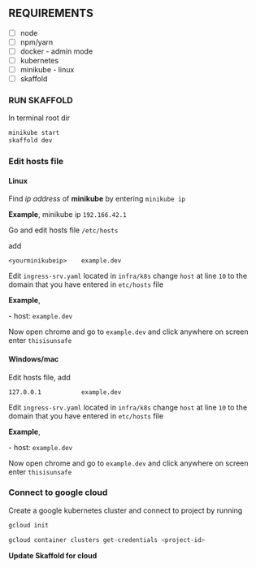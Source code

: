 ## REQUIREMENTS

* [ ] node
* [ ] npm/yarn
* [ ] docker - admin mode
* [ ] kubernetes
* [ ] minikube - linux
* [ ] skaffold

### RUN SKAFFOLD

In terminal root dir 
```bash
minikube start
skaffold dev
```

### Edit hosts file

#### Linux 

Find _ip address_ of **minikube** by entering `minikube ip`

**Example**, minikube ip `192.166.42.1`

Go and edit hosts file `/etc/hosts`

add

```
<yourminikubeip>    example.dev
```

Edit `ingress-srv.yaml` located in `infra/k8s` change `host` at line `10` to the domain that you have entered in `etc/hosts` file

**Example**,

\- host: `example.dev`

Now open chrome and go to `example.dev` and click anywhere on screen enter `thisisunsafe`


#### Windows/mac

Edit hosts file, add

```
127.0.0.1           example.dev
```

Edit `ingress-srv.yaml` located in `infra/k8s` change `host` at line `10` to the domain that you have entered in `etc/hosts` file

**Example**,

\- host: `example.dev`

Now open chrome and go to `example.dev` and click anywhere on screen enter `thisisunsafe`


### Connect to google cloud

Create a google kubernetes cluster and connect to project by running

```bash
gcloud init
```

```bash
gcloud container clusters get-credentials <project-id>
```

**Update Skaffold for cloud**